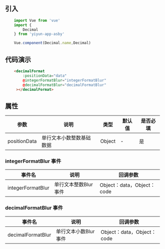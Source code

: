 ## 引入

``` js
    import Vue from 'vue'
    import {
        Decimal
    } from 'yiyun-app-asby'

    Vue.component(Decimal.name,Decimal)
```
## 代码演示


``` html
    <decimalFormat 
        :positionData="data" 
        @integerFormatBlur="integerFormatBlur"
        @decimalFormatBlur="decimalFormatBlur"
     ></decimalFormat>
```

## 属性
|参数|说明|类型|默认值|是否必填|
| ----- | ----- | ----- | ----- | ----- |
|positionData|单行文本小数整数基础数据|Object|-|是|


### integerFormatBlur 事件

|事件名|说明|回调参数|
| ----- | ----- | ----- |
|integerFormatBlur|单行文本整数Blur事件|Object：data，Object：code|

### decimalFormatBlur 事件

|事件名|说明|回调参数|
| ----- | ----- | ----- |
|decimalFormatBlur|单行文本小数Blur事件|Object：data，Object：code|


